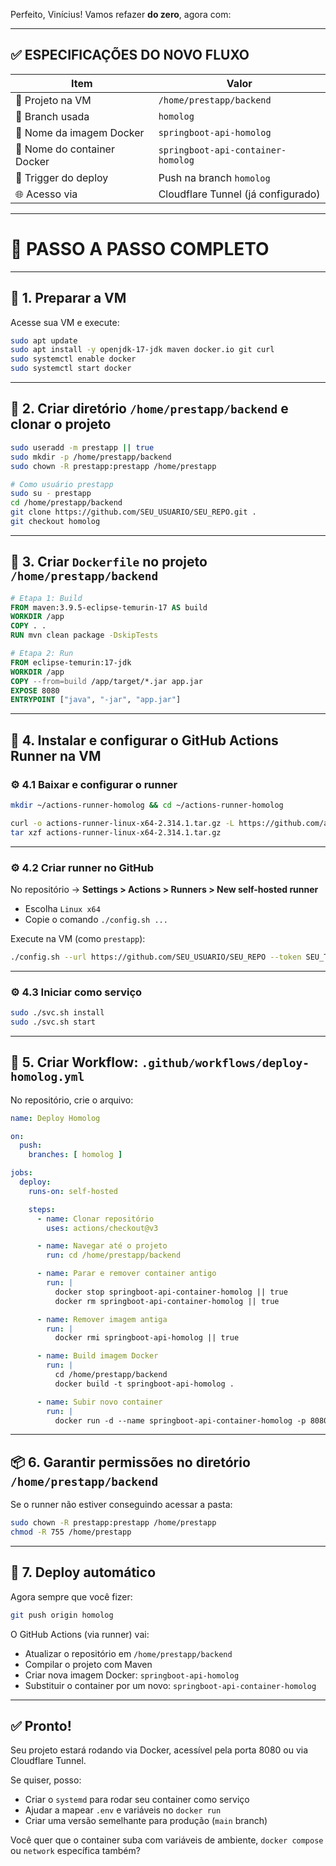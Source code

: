 Perfeito, Vinícius! Vamos refazer **do zero**, agora com:

---

## ✅ ESPECIFICAÇÕES DO NOVO FLUXO

| Item                        | Valor                              |
| --------------------------- | ---------------------------------- |
| 📁 Projeto na VM            | `/home/prestapp/backend`           |
| 🌿 Branch usada             | `homolog`                          |
| 🐳 Nome da imagem Docker    | `springboot-api-homolog`           |
| 🐳 Nome do container Docker | `springboot-api-container-homolog` |
| 🔁 Trigger do deploy        | Push na branch `homolog`           |
| 🌐 Acesso via               | Cloudflare Tunnel (já configurado) |

---

# 🚧 PASSO A PASSO COMPLETO

---

## 🧱 1. Preparar a VM

Acesse sua VM e execute:

```bash
sudo apt update
sudo apt install -y openjdk-17-jdk maven docker.io git curl
sudo systemctl enable docker
sudo systemctl start docker
```

---

## 📂 2. Criar diretório `/home/prestapp/backend` e clonar o projeto

```bash
sudo useradd -m prestapp || true
sudo mkdir -p /home/prestapp/backend
sudo chown -R prestapp:prestapp /home/prestapp

# Como usuário prestapp
sudo su - prestapp
cd /home/prestapp/backend
git clone https://github.com/SEU_USUARIO/SEU_REPO.git .
git checkout homolog
```

---

## 🐳 3. Criar `Dockerfile` no projeto `/home/prestapp/backend`

```Dockerfile
# Etapa 1: Build
FROM maven:3.9.5-eclipse-temurin-17 AS build
WORKDIR /app
COPY . .
RUN mvn clean package -DskipTests

# Etapa 2: Run
FROM eclipse-temurin:17-jdk
WORKDIR /app
COPY --from=build /app/target/*.jar app.jar
EXPOSE 8080
ENTRYPOINT ["java", "-jar", "app.jar"]
```

---

## 🤖 4. Instalar e configurar o GitHub Actions Runner na VM

### ⚙️ 4.1 Baixar e configurar o runner

```bash
mkdir ~/actions-runner-homolog && cd ~/actions-runner-homolog

curl -o actions-runner-linux-x64-2.314.1.tar.gz -L https://github.com/actions/runner/releases/download/v2.314.1/actions-runner-linux-x64-2.314.1.tar.gz
tar xzf actions-runner-linux-x64-2.314.1.tar.gz
```

---

### ⚙️ 4.2 Criar runner no GitHub

No repositório → **Settings > Actions > Runners > New self-hosted runner**

* Escolha `Linux x64`
* Copie o comando `./config.sh ...`

Execute na VM (como `prestapp`):

```bash
./config.sh --url https://github.com/SEU_USUARIO/SEU_REPO --token SEU_TOKEN
```

---

### ⚙️ 4.3 Iniciar como serviço

```bash
sudo ./svc.sh install
sudo ./svc.sh start
```

---

## 📄 5. Criar Workflow: `.github/workflows/deploy-homolog.yml`

No repositório, crie o arquivo:

```yaml
name: Deploy Homolog

on:
  push:
    branches: [ homolog ]

jobs:
  deploy:
    runs-on: self-hosted

    steps:
      - name: Clonar repositório
        uses: actions/checkout@v3

      - name: Navegar até o projeto
        run: cd /home/prestapp/backend

      - name: Parar e remover container antigo
        run: |
          docker stop springboot-api-container-homolog || true
          docker rm springboot-api-container-homolog || true

      - name: Remover imagem antiga
        run: |
          docker rmi springboot-api-homolog || true

      - name: Build imagem Docker
        run: |
          cd /home/prestapp/backend
          docker build -t springboot-api-homolog .

      - name: Subir novo container
        run: |
          docker run -d --name springboot-api-container-homolog -p 8080:8080 springboot-api-homolog
```

---

## 📦 6. Garantir permissões no diretório `/home/prestapp/backend`

Se o runner não estiver conseguindo acessar a pasta:

```bash
sudo chown -R prestapp:prestapp /home/prestapp
chmod -R 755 /home/prestapp
```

---

## 🔁 7. Deploy automático

Agora sempre que você fizer:

```bash
git push origin homolog
```

O GitHub Actions (via runner) vai:

* Atualizar o repositório em `/home/prestapp/backend`
* Compilar o projeto com Maven
* Criar nova imagem Docker: `springboot-api-homolog`
* Substituir o container por um novo: `springboot-api-container-homolog`

---

## ✅ Pronto!

Seu projeto estará rodando via Docker, acessível pela porta 8080 ou via Cloudflare Tunnel.

Se quiser, posso:

* Criar o `systemd` para rodar seu container como serviço
* Ajudar a mapear `.env` e variáveis no `docker run`
* Criar uma versão semelhante para produção (`main` branch)

Você quer que o container suba com variáveis de ambiente, `docker compose` ou `network` específica também?
